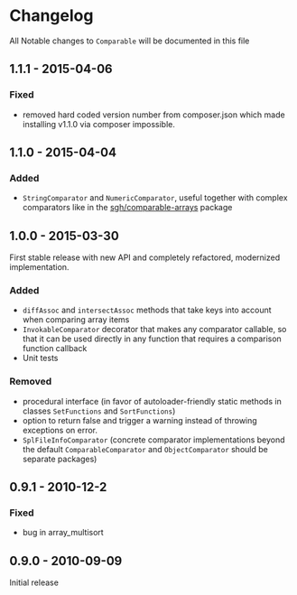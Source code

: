 # Changelog

All Notable changes to `Comparable` will be documented in this file

## 1.1.1 - 2015-04-06

### Fixed

- removed hard coded version number from composer.json which made installing v1.1.0 via composer impossible.

## 1.1.0 - 2015-04-04

### Added

- `StringComparator` and `NumericComparator`, useful together with complex comparators like in the [sgh/comparable-arrays](https://github.com/schmengler/comparable-arrays) package

## 1.0.0 - 2015-03-30

First stable release with new API and completely refactored, modernized implementation.

### Added

- `diffAssoc` and `intersectAssoc` methods that take keys into account when comparing array items
- `InvokableComparator` decorator that makes any comparator callable, so that it can be used directly in any function that requires a comparison function callback
- Unit tests

### Removed

- procedural interface (in favor of autoloader-friendly static methods in classes `SetFunctions` and `SortFunctions`)
- option to return false and trigger a warning instead of throwing exceptions on error.
- `SplFileInfoComparator` (concrete comparator implementations beyond the default `ComparableComparator` and `ObjectComparator` should be separate packages)

## 0.9.1 - 2010-12-2

### Fixed

- bug in array_multisort

## 0.9.0 - 2010-09-09

Initial release